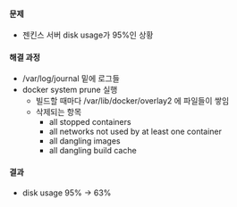 #### 문제
- 젠킨스 서버 disk usage가 95%인 상황

#### 해결 과정
- /var/log/journal 밑에 로그들  
- docker system prune 실행
	- 빌드할 때마다 /var/lib/docker/overlay2 에 파일들이 쌓임 
	-  삭제되는 항목  
		- all stopped containers
		- all networks not used by at least one container
		- all dangling images
		- all dangling build cache
#### 결과
-  disk usage 95% -> 63%

